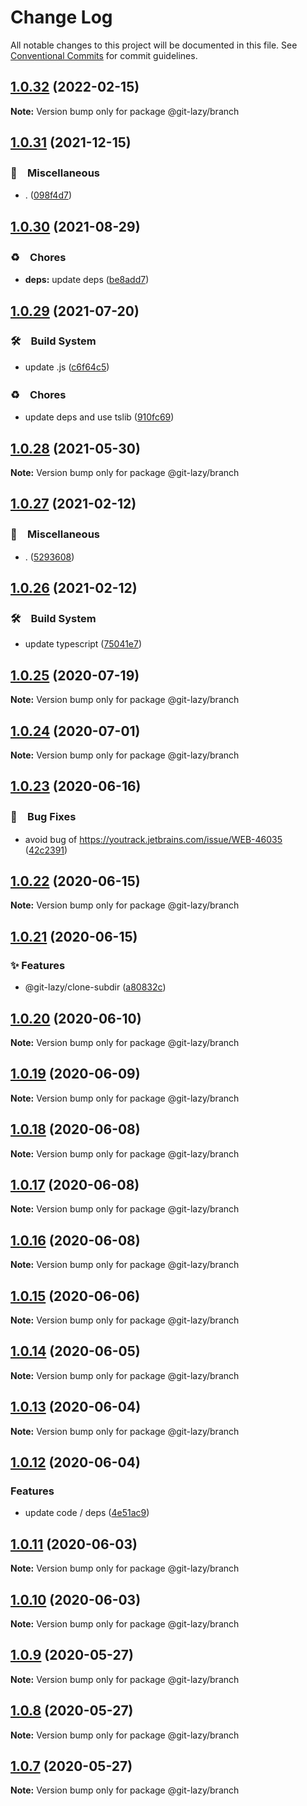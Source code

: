 # Change Log

All notable changes to this project will be documented in this file.
See [Conventional Commits](https://conventionalcommits.org) for commit guidelines.

## [1.0.32](https://github.com/bluelovers/ws-git-lazy/compare/@git-lazy/branch@1.0.31...@git-lazy/branch@1.0.32) (2022-02-15)

**Note:** Version bump only for package @git-lazy/branch





## [1.0.31](https://github.com/bluelovers/ws-git-lazy/compare/@git-lazy/branch@1.0.30...@git-lazy/branch@1.0.31) (2021-12-15)


### 🔖　Miscellaneous

* . ([098f4d7](https://github.com/bluelovers/ws-git-lazy/commit/098f4d705517f0efeef7ef5e9a15c0a16038bb4b))





## [1.0.30](https://github.com/bluelovers/ws-git-lazy/compare/@git-lazy/branch@1.0.29...@git-lazy/branch@1.0.30) (2021-08-29)


### ♻️　Chores

* **deps:** update deps ([be8add7](https://github.com/bluelovers/ws-git-lazy/commit/be8add78b800730f5056f777b1a94dcf329801ea))





## [1.0.29](https://github.com/bluelovers/ws-git-lazy/compare/@git-lazy/branch@1.0.28...@git-lazy/branch@1.0.29) (2021-07-20)


### 🛠　Build System

* update .js ([c6f64c5](https://github.com/bluelovers/ws-git-lazy/commit/c6f64c52d8aafa63d2e4424bdc36192fe413733f))


### ♻️　Chores

* update deps and use tslib ([910fc69](https://github.com/bluelovers/ws-git-lazy/commit/910fc69537675a16bd0c27bf8d6878196eee51d6))





## [1.0.28](https://github.com/bluelovers/ws-git-lazy/compare/@git-lazy/branch@1.0.27...@git-lazy/branch@1.0.28) (2021-05-30)

**Note:** Version bump only for package @git-lazy/branch





## [1.0.27](https://github.com/bluelovers/ws-git-lazy/compare/@git-lazy/branch@1.0.26...@git-lazy/branch@1.0.27) (2021-02-12)


### 🔖　Miscellaneous

* . ([5293608](https://github.com/bluelovers/ws-git-lazy/commit/529360849e1fb6e74278be035363614635572081))





## [1.0.26](https://github.com/bluelovers/ws-git-lazy/compare/@git-lazy/branch@1.0.25...@git-lazy/branch@1.0.26) (2021-02-12)


### 🛠　Build System

* update typescript ([75041e7](https://github.com/bluelovers/ws-git-lazy/commit/75041e75065a74f02f1d0dd61d72bd83544414cd))





## [1.0.25](https://github.com/bluelovers/ws-git-lazy/compare/@git-lazy/branch@1.0.24...@git-lazy/branch@1.0.25) (2020-07-19)

**Note:** Version bump only for package @git-lazy/branch





## [1.0.24](https://github.com/bluelovers/ws-git-lazy/compare/@git-lazy/branch@1.0.23...@git-lazy/branch@1.0.24) (2020-07-01)

**Note:** Version bump only for package @git-lazy/branch





## [1.0.23](https://github.com/bluelovers/ws-git-lazy/compare/@git-lazy/branch@1.0.22...@git-lazy/branch@1.0.23) (2020-06-16)


### 🐛　Bug Fixes

*  avoid bug of https://youtrack.jetbrains.com/issue/WEB-46035 ([42c2391](https://github.com/bluelovers/ws-git-lazy/commit/42c2391bfed977aa4bbb0f3cb9304e4537e43103))





## [1.0.22](https://github.com/bluelovers/ws-git-lazy/compare/@git-lazy/branch@1.0.21...@git-lazy/branch@1.0.22) (2020-06-15)

**Note:** Version bump only for package @git-lazy/branch





## [1.0.21](https://github.com/bluelovers/ws-git-lazy/compare/@git-lazy/branch@1.0.20...@git-lazy/branch@1.0.21) (2020-06-15)


### ✨ Features

*  @git-lazy/clone-subdir ([a80832c](https://github.com/bluelovers/ws-git-lazy/commit/a80832c60115ebaacf21ed2f890c45888f0efadf))





## [1.0.20](https://github.com/bluelovers/ws-git-lazy/compare/@git-lazy/branch@1.0.19...@git-lazy/branch@1.0.20) (2020-06-10)

**Note:** Version bump only for package @git-lazy/branch





## [1.0.19](https://github.com/bluelovers/ws-git-lazy/compare/@git-lazy/branch@1.0.18...@git-lazy/branch@1.0.19) (2020-06-09)

**Note:** Version bump only for package @git-lazy/branch





## [1.0.18](https://github.com/bluelovers/ws-git-lazy/compare/@git-lazy/branch@1.0.17...@git-lazy/branch@1.0.18) (2020-06-08)

**Note:** Version bump only for package @git-lazy/branch





## [1.0.17](https://github.com/bluelovers/ws-git-lazy/compare/@git-lazy/branch@1.0.16...@git-lazy/branch@1.0.17) (2020-06-08)

**Note:** Version bump only for package @git-lazy/branch





## [1.0.16](https://github.com/bluelovers/ws-git-lazy/compare/@git-lazy/branch@1.0.15...@git-lazy/branch@1.0.16) (2020-06-08)

**Note:** Version bump only for package @git-lazy/branch





## [1.0.15](https://github.com/bluelovers/ws-git-lazy/compare/@git-lazy/branch@1.0.14...@git-lazy/branch@1.0.15) (2020-06-06)

**Note:** Version bump only for package @git-lazy/branch





## [1.0.14](https://github.com/bluelovers/ws-git-lazy/compare/@git-lazy/branch@1.0.13...@git-lazy/branch@1.0.14) (2020-06-05)

**Note:** Version bump only for package @git-lazy/branch





## [1.0.13](https://github.com/bluelovers/ws-git-lazy/compare/@git-lazy/branch@1.0.12...@git-lazy/branch@1.0.13) (2020-06-04)

**Note:** Version bump only for package @git-lazy/branch





## [1.0.12](https://github.com/bluelovers/ws-git-lazy/compare/@git-lazy/branch@1.0.11...@git-lazy/branch@1.0.12) (2020-06-04)


### Features

* update code / deps ([4e51ac9](https://github.com/bluelovers/ws-git-lazy/commit/4e51ac92473ecd9d855c0fdbe52530a1b9d4ca82))





## [1.0.11](https://github.com/bluelovers/ws-git-lazy/compare/@git-lazy/branch@1.0.10...@git-lazy/branch@1.0.11) (2020-06-03)

**Note:** Version bump only for package @git-lazy/branch





## [1.0.10](https://github.com/bluelovers/ws-git-lazy/compare/@git-lazy/branch@1.0.9...@git-lazy/branch@1.0.10) (2020-06-03)

**Note:** Version bump only for package @git-lazy/branch





## [1.0.9](https://github.com/bluelovers/ws-git-lazy/compare/@git-lazy/branch@1.0.8...@git-lazy/branch@1.0.9) (2020-05-27)

**Note:** Version bump only for package @git-lazy/branch





## [1.0.8](https://github.com/bluelovers/ws-git-lazy/compare/@git-lazy/branch@1.0.7...@git-lazy/branch@1.0.8) (2020-05-27)

**Note:** Version bump only for package @git-lazy/branch





## [1.0.7](https://github.com/bluelovers/ws-git-lazy/compare/@git-lazy/branch@1.0.6...@git-lazy/branch@1.0.7) (2020-05-27)

**Note:** Version bump only for package @git-lazy/branch

